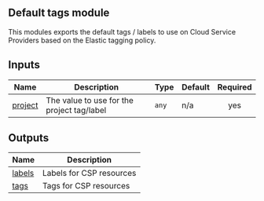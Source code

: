 <!-- BEGIN_TF_DOCS -->
## Default tags module

This modules exports the default tags / labels to use on Cloud Service Providers based on the Elastic tagging policy.

## Inputs

| Name | Description | Type | Default | Required |
|------|-------------|------|---------|:--------:|
| <a name="input_project"></a> [project](#input\_project) | The value to use for the project tag/label | `any` | n/a | yes |

## Outputs

| Name | Description |
|------|-------------|
| <a name="output_labels"></a> [labels](#output\_labels) | Labels for CSP resources |
| <a name="output_tags"></a> [tags](#output\_tags) | Tags for CSP resources |
<!-- END_TF_DOCS -->